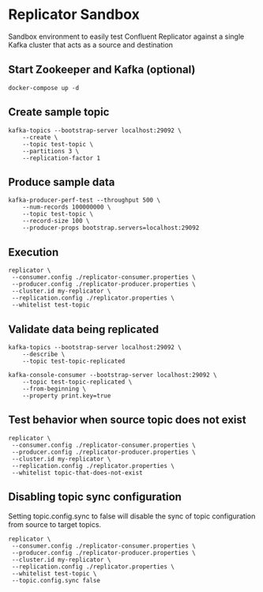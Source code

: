# Replicator Sandbox

Sandbox environment to easily test Confluent Replicator against a single Kafka cluster that acts as a source and destination


## Start Zookeeper and Kafka (optional)

```
docker-compose up -d
```


## Create sample topic

```
kafka-topics --bootstrap-server localhost:29092 \
    --create \
    --topic test-topic \
    --partitions 3 \
    --replication-factor 1
```


## Produce sample data

```
kafka-producer-perf-test --throughput 500 \
    --num-records 100000000 \
    --topic test-topic \
    --record-size 100 \
    --producer-props bootstrap.servers=localhost:29092
```


## Execution

```
replicator \
 --consumer.config ./replicator-consumer.properties \
 --producer.config ./replicator-producer.properties \
 --cluster.id my-replicator \
 --replication.config ./replicator.properties \
 --whitelist test-topic
```


## Validate data being replicated

```
kafka-topics --bootstrap-server localhost:29092 \
    --describe \
    --topic test-topic-replicated
```

```
kafka-console-consumer --bootstrap-server localhost:29092 \
    --topic test-topic-replicated \
    --from-beginning \
    --property print.key=true
```


## Test behavior when source topic does not exist

```
replicator \
 --consumer.config ./replicator-consumer.properties \
 --producer.config ./replicator-producer.properties \
 --cluster.id my-replicator \
 --replication.config ./replicator.properties \
 --whitelist topic-that-does-not-exist
```

## Disabling topic sync configuration

Setting topic.config.sync to false will disable the sync of topic configuration
from source to target topics.

```
replicator \
 --consumer.config ./replicator-consumer.properties \
 --producer.config ./replicator-producer.properties \
 --cluster.id my-replicator \
 --replication.config ./replicator.properties \
 --whitelist test-topic \
 --topic.config.sync false
```

